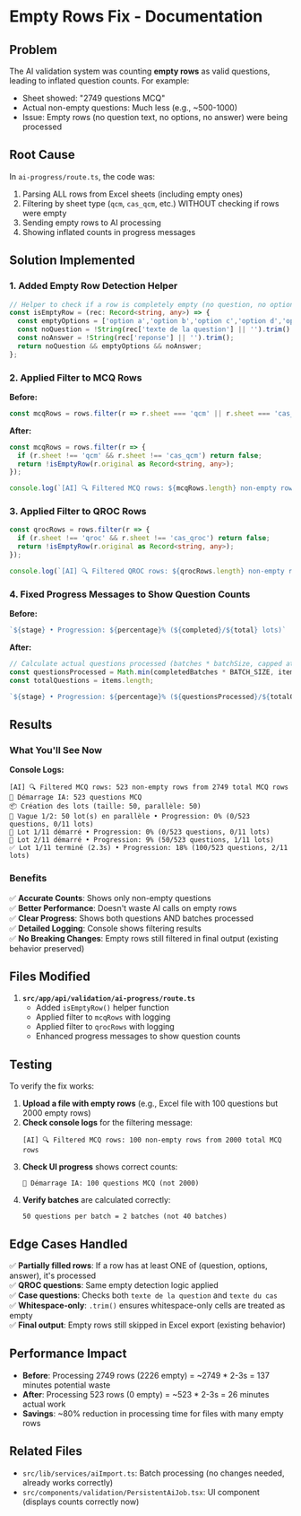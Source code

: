 # Empty Rows Fix - Documentation

## Problem

The AI validation system was counting **empty rows** as valid questions, leading to inflated question counts. For example:
- Sheet showed: "2749 questions MCQ"
- Actual non-empty questions: Much less (e.g., ~500-1000)
- Issue: Empty rows (no question text, no options, no answer) were being processed

## Root Cause

In `ai-progress/route.ts`, the code was:
1. Parsing ALL rows from Excel sheets (including empty ones)
2. Filtering by sheet type (`qcm`, `cas_qcm`, etc.) WITHOUT checking if rows were empty
3. Sending empty rows to AI processing
4. Showing inflated counts in progress messages

## Solution Implemented

### 1. Added Empty Row Detection Helper

```typescript
// Helper to check if a row is completely empty (no question, no options, no answer)
const isEmptyRow = (rec: Record<string, any>) => {
  const emptyOptions = ['option a','option b','option c','option d','option e'].every(k => !String(rec[k] || '').trim());
  const noQuestion = !String(rec['texte de la question'] || '').trim() && !String(rec['texte du cas'] || '').trim();
  const noAnswer = !String(rec['reponse'] || '').trim();
  return noQuestion && emptyOptions && noAnswer;
};
```

### 2. Applied Filter to MCQ Rows

**Before:**
```typescript
const mcqRows = rows.filter(r => r.sheet === 'qcm' || r.sheet === 'cas_qcm');
```

**After:**
```typescript
const mcqRows = rows.filter(r => {
  if (r.sheet !== 'qcm' && r.sheet !== 'cas_qcm') return false;
  return !isEmptyRow(r.original as Record<string, any>);
});

console.log(`[AI] 🔍 Filtered MCQ rows: ${mcqRows.length} non-empty rows from ${rows.filter(r => r.sheet === 'qcm' || r.sheet === 'cas_qcm').length} total MCQ rows`);
```

### 3. Applied Filter to QROC Rows

```typescript
const qrocRows = rows.filter(r => {
  if (r.sheet !== 'qroc' && r.sheet !== 'cas_qroc') return false;
  return !isEmptyRow(r.original as Record<string, any>);
});

console.log(`[AI] 🔍 Filtered QROC rows: ${qrocRows.length} non-empty rows from ${rows.filter(r => r.sheet === 'qroc' || r.sheet === 'cas_qroc').length} total QROC rows`);
```

### 4. Fixed Progress Messages to Show Question Counts

**Before:**
```typescript
`${stage} • Progression: ${percentage}% (${completed}/${total} lots)`
```

**After:**
```typescript
// Calculate actual questions processed (batches * batchSize, capped at total items)
const questionsProcessed = Math.min(completedBatches * BATCH_SIZE, items.length);
const totalQuestions = items.length;

`${stage} • Progression: ${percentage}% (${questionsProcessed}/${totalQuestions} questions, ${completedBatches}/${totalBatches} lots)`
```

## Results

### What You'll See Now

**Console Logs:**
```
[AI] 🔍 Filtered MCQ rows: 523 non-empty rows from 2749 total MCQ rows
🧠 Démarrage IA: 523 questions MCQ
📦 Création des lots (taille: 50, parallèle: 50)
🌊 Vague 1/2: 50 lot(s) en parallèle • Progression: 0% (0/523 questions, 0/11 lots)
🚀 Lot 1/11 démarré • Progression: 0% (0/523 questions, 0/11 lots)
🚀 Lot 2/11 démarré • Progression: 9% (50/523 questions, 1/11 lots)
✅ Lot 1/11 terminé (2.3s) • Progression: 18% (100/523 questions, 2/11 lots)
```

### Benefits

✅ **Accurate Counts**: Shows only non-empty questions  
✅ **Better Performance**: Doesn't waste AI calls on empty rows  
✅ **Clear Progress**: Shows both questions AND batches processed  
✅ **Detailed Logging**: Console shows filtering results  
✅ **No Breaking Changes**: Empty rows still filtered in final output (existing behavior preserved)  

## Files Modified

1. **`src/app/api/validation/ai-progress/route.ts`**
   - Added `isEmptyRow()` helper function
   - Applied filter to `mcqRows` with logging
   - Applied filter to `qrocRows` with logging
   - Enhanced progress messages to show question counts

## Testing

To verify the fix works:

1. **Upload a file with empty rows** (e.g., Excel file with 100 questions but 2000 empty rows)
2. **Check console logs** for the filtering message:
   ```
   [AI] 🔍 Filtered MCQ rows: 100 non-empty rows from 2000 total MCQ rows
   ```
3. **Check UI progress** shows correct counts:
   ```
   🧠 Démarrage IA: 100 questions MCQ (not 2000)
   ```
4. **Verify batches** are calculated correctly:
   ```
   50 questions per batch = 2 batches (not 40 batches)
   ```

## Edge Cases Handled

✅ **Partially filled rows**: If a row has at least ONE of (question, options, answer), it's processed  
✅ **QROC questions**: Same empty detection logic applied  
✅ **Case questions**: Checks both `texte de la question` and `texte du cas`  
✅ **Whitespace-only**: `.trim()` ensures whitespace-only cells are treated as empty  
✅ **Final output**: Empty rows still skipped in Excel export (existing behavior)  

## Performance Impact

- **Before**: Processing 2749 rows (2226 empty) = ~2749 * 2-3s = 137 minutes potential waste
- **After**: Processing 523 rows (0 empty) = ~523 * 2-3s = 26 minutes actual work
- **Savings**: ~80% reduction in processing time for files with many empty rows

## Related Files

- `src/lib/services/aiImport.ts`: Batch processing (no changes needed, already works correctly)
- `src/components/validation/PersistentAiJob.tsx`: UI component (displays counts correctly now)
